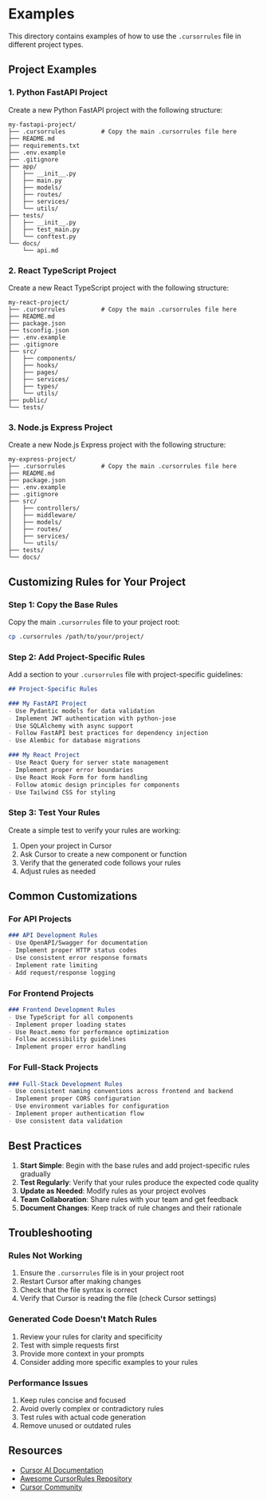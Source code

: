 # Examples

This directory contains examples of how to use the `.cursorrules` file in different project types.

## Project Examples

### 1. Python FastAPI Project

Create a new Python FastAPI project with the following structure:

```
my-fastapi-project/
├── .cursorrules          # Copy the main .cursorrules file here
├── README.md
├── requirements.txt
├── .env.example
├── .gitignore
├── app/
│   ├── __init__.py
│   ├── main.py
│   ├── models/
│   ├── routes/
│   ├── services/
│   └── utils/
├── tests/
│   ├── __init__.py
│   ├── test_main.py
│   └── conftest.py
└── docs/
    └── api.md
```

### 2. React TypeScript Project

Create a new React TypeScript project with the following structure:

```
my-react-project/
├── .cursorrules          # Copy the main .cursorrules file here
├── README.md
├── package.json
├── tsconfig.json
├── .env.example
├── .gitignore
├── src/
│   ├── components/
│   ├── hooks/
│   ├── pages/
│   ├── services/
│   ├── types/
│   └── utils/
├── public/
└── tests/
```

### 3. Node.js Express Project

Create a new Node.js Express project with the following structure:

```
my-express-project/
├── .cursorrules          # Copy the main .cursorrules file here
├── README.md
├── package.json
├── .env.example
├── .gitignore
├── src/
│   ├── controllers/
│   ├── middleware/
│   ├── models/
│   ├── routes/
│   ├── services/
│   └── utils/
├── tests/
└── docs/
```

## Customizing Rules for Your Project

### Step 1: Copy the Base Rules

Copy the main `.cursorrules` file to your project root:

```bash
cp .cursorrules /path/to/your/project/
```

### Step 2: Add Project-Specific Rules

Add a section to your `.cursorrules` file with project-specific guidelines:

```markdown
## Project-Specific Rules

### My FastAPI Project
- Use Pydantic models for data validation
- Implement JWT authentication with python-jose
- Use SQLAlchemy with async support
- Follow FastAPI best practices for dependency injection
- Use Alembic for database migrations

### My React Project
- Use React Query for server state management
- Implement proper error boundaries
- Use React Hook Form for form handling
- Follow atomic design principles for components
- Use Tailwind CSS for styling
```

### Step 3: Test Your Rules

Create a simple test to verify your rules are working:

1. Open your project in Cursor
2. Ask Cursor to create a new component or function
3. Verify that the generated code follows your rules
4. Adjust rules as needed

## Common Customizations

### For API Projects

```markdown
### API Development Rules
- Use OpenAPI/Swagger for documentation
- Implement proper HTTP status codes
- Use consistent error response formats
- Implement rate limiting
- Add request/response logging
```

### For Frontend Projects

```markdown
### Frontend Development Rules
- Use TypeScript for all components
- Implement proper loading states
- Use React.memo for performance optimization
- Follow accessibility guidelines
- Implement proper error handling
```

### For Full-Stack Projects

```markdown
### Full-Stack Development Rules
- Use consistent naming conventions across frontend and backend
- Implement proper CORS configuration
- Use environment variables for configuration
- Implement proper authentication flow
- Use consistent data validation
```

## Best Practices

1. **Start Simple**: Begin with the base rules and add project-specific rules gradually
2. **Test Regularly**: Verify that your rules produce the expected code quality
3. **Update as Needed**: Modify rules as your project evolves
4. **Team Collaboration**: Share rules with your team and get feedback
5. **Document Changes**: Keep track of rule changes and their rationale

## Troubleshooting

### Rules Not Working

1. Ensure the `.cursorrules` file is in your project root
2. Restart Cursor after making changes
3. Check that the file syntax is correct
4. Verify that Cursor is reading the file (check Cursor settings)

### Generated Code Doesn't Match Rules

1. Review your rules for clarity and specificity
2. Test with simple requests first
3. Provide more context in your prompts
4. Consider adding more specific examples to your rules

### Performance Issues

1. Keep rules concise and focused
2. Avoid overly complex or contradictory rules
3. Test rules with actual code generation
4. Remove unused or outdated rules

## Resources

- [Cursor AI Documentation](https://cursor.sh/docs)
- [Awesome CursorRules Repository](https://github.com/PatrickJS/awesome-cursorrules)
- [Cursor Community](https://community.cursor.sh/)
